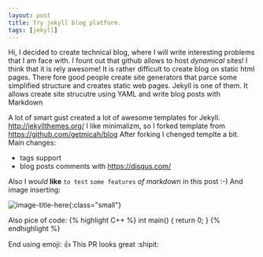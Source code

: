 ```yaml
---
layout: post
title: Try jekyll blog platform.
tags: [jekyll]
---
```


Hi, I decided to create technical blog, where I will write interesting problems that I am face with. 
I fount out that github allows to host *dynamical* sites! I think that it is rely awesome!
It is rather difficult to create blog on static html pages. 
There fore good people create site generators that parce some simplified structure and 
creates static web pages. Jekyll is one of them.
It allows create site strucutre using YAML and write blog posts with Markdown

A lot of smart gust created a lot of awesome templates for Jekyll. http://jekyllthemes.org/ 
I like minimalizm, so I forked template from https://github.com/getmicah/blog 
After forking I chenged templte a bit. 
Main changes: 
- tags support 
- blog posts comments with https://disqus.com/ 


Also I *would* **like** `to test` ```some features``` _*of markdown*_ in this post :-)
And image inserting:

![image-title-here](/staff/images.duckduckgo.com.jpe){:class="small"}

Also pice of code:
{% highlight C++ %} 
int main() {
  return 0;
}
{% endhighlight %}

End using emoji:
:+1: This PR looks great  :shipit:
